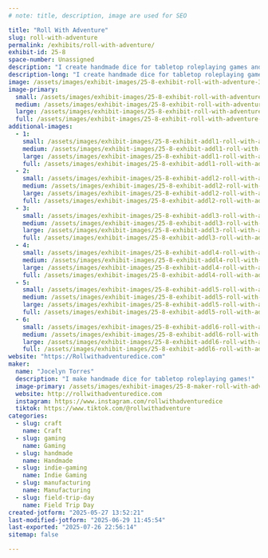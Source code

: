 ```yaml
---
# note: title, description, image are used for SEO

title: "Roll With Adventure"
slug: roll-with-adventure
permalink: /exhibits/roll-with-adventure/
exhibit-id: 25-8
space-number: Unassigned
description: "I create handmade dice for tabletop roleplaying games and other gaming accessories!"
description-long: "I create handmade dice for tabletop roleplaying games and other gaming accessories! This includes: custom character sets, full sets of dice, micro sets, single dice, dice bags, dice jails, dice jewelry, stickers, pins, keychains, dice potions, stationary, indie rpgs, and cosplay horns!"
image: /assets/images/exhibit-images/25-8-exhibit-roll-with-adventure-32a924a0-e9c7-43f1-9751-ab3881332f93-medium-large.jpeg
image-primary: 
  small: /assets/images/exhibit-images/25-8-exhibit-roll-with-adventure-32a924a0-e9c7-43f1-9751-ab3881332f93-medium-small.jpeg
  medium: /assets/images/exhibit-images/25-8-exhibit-roll-with-adventure-32a924a0-e9c7-43f1-9751-ab3881332f93-medium-medium.jpeg
  large: /assets/images/exhibit-images/25-8-exhibit-roll-with-adventure-32a924a0-e9c7-43f1-9751-ab3881332f93-medium-large.jpeg
  full: /assets/images/exhibit-images/25-8-exhibit-roll-with-adventure-32a924a0-e9c7-43f1-9751-ab3881332f93-medium-full.jpeg
additional-images: 
  - 1:
    small: /assets/images/exhibit-images/25-8-exhibit-addl1-roll-with-adventure-img-5649-medium-small.jpeg
    medium: /assets/images/exhibit-images/25-8-exhibit-addl1-roll-with-adventure-img-5649-medium-medium.jpeg
    large: /assets/images/exhibit-images/25-8-exhibit-addl1-roll-with-adventure-img-5649-medium-large.jpeg
    full: /assets/images/exhibit-images/25-8-exhibit-addl1-roll-with-adventure-img-5649-medium-full.jpeg
  - 2:
    small: /assets/images/exhibit-images/25-8-exhibit-addl2-roll-with-adventure-dsc-1435-small.jpeg
    medium: /assets/images/exhibit-images/25-8-exhibit-addl2-roll-with-adventure-dsc-1435-medium.jpeg
    large: /assets/images/exhibit-images/25-8-exhibit-addl2-roll-with-adventure-dsc-1435-large.jpeg
    full: /assets/images/exhibit-images/25-8-exhibit-addl2-roll-with-adventure-dsc-1435-full.jpeg
  - 3:
    small: /assets/images/exhibit-images/25-8-exhibit-addl3-roll-with-adventure-dsc-0623-small.jpeg
    medium: /assets/images/exhibit-images/25-8-exhibit-addl3-roll-with-adventure-dsc-0623-medium.jpeg
    large: /assets/images/exhibit-images/25-8-exhibit-addl3-roll-with-adventure-dsc-0623-large.jpeg
    full: /assets/images/exhibit-images/25-8-exhibit-addl3-roll-with-adventure-dsc-0623-full.jpeg
  - 4:
    small: /assets/images/exhibit-images/25-8-exhibit-addl4-roll-with-adventure-dsc-0286-small.jpeg
    medium: /assets/images/exhibit-images/25-8-exhibit-addl4-roll-with-adventure-dsc-0286-medium.jpeg
    large: /assets/images/exhibit-images/25-8-exhibit-addl4-roll-with-adventure-dsc-0286-large.jpeg
    full: /assets/images/exhibit-images/25-8-exhibit-addl4-roll-with-adventure-dsc-0286-full.jpeg
  - 5:
    small: /assets/images/exhibit-images/25-8-exhibit-addl5-roll-with-adventure-dsc-0247-small.jpeg
    medium: /assets/images/exhibit-images/25-8-exhibit-addl5-roll-with-adventure-dsc-0247-medium.jpeg
    large: /assets/images/exhibit-images/25-8-exhibit-addl5-roll-with-adventure-dsc-0247-large.jpeg
    full: /assets/images/exhibit-images/25-8-exhibit-addl5-roll-with-adventure-dsc-0247-full.jpeg
  - 6:
    small: /assets/images/exhibit-images/25-8-exhibit-addl6-roll-with-adventure-dsc-0119-small.jpeg
    medium: /assets/images/exhibit-images/25-8-exhibit-addl6-roll-with-adventure-dsc-0119-medium.jpeg
    large: /assets/images/exhibit-images/25-8-exhibit-addl6-roll-with-adventure-dsc-0119-large.jpeg
    full: /assets/images/exhibit-images/25-8-exhibit-addl6-roll-with-adventure-dsc-0119-full.jpeg
website: "https://Rollwithadventuredice.com"
maker: 
  name: "Jocelyn Torres"
  description: "I make handmade dice for tabletop roleplaying games!"
  image-primary: /assets/images/exhibit-images/25-8-maker-roll-with-adventure-69507757454-4d919a8b-4419-44ff-b667-2bd76c6cc464-medium.jpeg
  website: http://rollwithadventuredice.com
  instagram: https://www.instagram.com/rollwithadventuredice
  tiktok: https://www.tiktok.com/@rollwithadventure
categories: 
  - slug: craft
    name: Craft
  - slug: gaming
    name: Gaming
  - slug: handmade
    name: Handmade
  - slug: indie-gaming
    name: Indie Gaming
  - slug: manufacturing
    name: Manufacturing
  - slug: field-trip-day
    name: Field Trip Day
created-jotform: "2025-05-27 13:52:21"
last-modified-jotform: "2025-06-29 11:45:54"
last-exported: "2025-07-26 22:56:14"
sitemap: false

---
```


